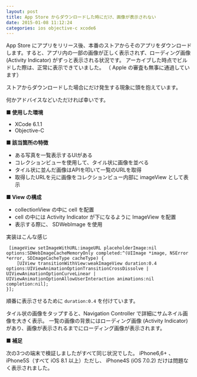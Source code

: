 ```yaml
---
layout: post
title: App Store からダウンロードした時にだけ、画像が表示されない
date: 2015-01-08 11:12:24
categories: ios objective-c xcode6
---
```

<p>App Store にアプリをリリース後、本番のストアからそのアプリをダウンロードします。すると、アプリ内の一部の画像が正しく表示されず、ローディング画像 (Activity Indicator) がずっと表示される状況です。
アーカイブした時点でビルドした際は、正常に表示できていました。
（ Apple の審査も無事に通過しています）</p>

<p>ストアからダウンロードした場合にだけ発生する現象に頭を抱えています。</p>

<p>何かアドバイスなどいただければ幸いです。</p>

<p><strong>■ 使用した環境</strong></p>

<ul>
<li>XCode 6.1.1</li>
<li>Objective-C</li>
</ul>

<p><strong>■ 該当箇所の特徴</strong></p>

<ul>
<li>ある写真を一覧表示するUIがある</li>
<li>コレクションビューを使用して、タイル状に画像を並べる</li>
<li>タイル状に並んだ画像はAPIを叩いて一覧のURLを取得</li>
<li>取得したURLを元に画像をコレクションビュー内部に imageView として表示</li>
</ul>

<p><strong>■ View の構成</strong></p>

<ul>
<li>collectionView の中に cell を配置</li>
<li>cell の中には Activity Indicator が下になるように ImageView を配置</li>
<li>表示する際に、 SDWebImage を使用</li>
</ul>

<p>実装はこんな感じ</p>

<pre><code> [imageView setImageWithURL:imageURL placeholderImage:nil options:SDWebImageCacheMemoryOnly completed:^(UIImage *image, NSError *error, SDImageCacheType cacheType) {
    [UIView transitionWithView:weakImageView duration:0.4 options:UIViewAnimationOptionTransitionCrossDissolve | UIViewAnimationOptionCurveLinear | UIViewAnimationOptionAllowUserInteraction animations:nil completion:nil];
}];
</code></pre>

<p>順番に表示させるために <code>duration:0.4</code> を付けています。</p>

<p>タイル状の画像をタップすると、Navigation Controller で詳細にサムネイル画像を大きく表示。
一覧の画像の背景にはローディング画像 (Activity Indicator) があり、画像が表示されるまでにローディング画像が表示されます。</p>

<p><strong>■ 補足</strong></p>

<p>次の3つの端末で検証しましたがすべて同じ状況でした。 iPhone6,6+ 、 iPhone5S（すべて iOS 8.1 以上）ただし、 iPhone4S (iOS 7.0.2) だけは問題なく表示されました。</p>
